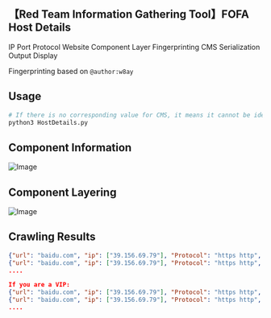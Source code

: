 
## 【Red Team Information Gathering Tool】FOFA Host Details

IP Port Protocol Website Component Layer Fingerprinting CMS Serialization Output Display

Fingerprinting based on `@author:w8ay`

## Usage

```python
# If there is no corresponding value for CMS, it means it cannot be identified
python3 HostDetails.py
```

## Component Information

![Image](https://l0ki-town.oss-cn-beijing.aliyuncs.com/l0ki.top/image-20200807143505847.png)

## Component Layering

![Image](https://l0ki-town.oss-cn-beijing.aliyuncs.com/l0ki.top/image-20200807143425425.png)

## Crawling Results

```json
{"url": "baidu.com", "ip": ["39.156.69.79"], "Protocol": "https http", "Port": "443", "Component": "D***t", "CMS": ""}
{"url": "baidu.com", "ip": ["39.156.69.79"], "Protocol": "https http", "Port": "80", "Component": "Apache-Web-Server", "CMS": ""}
....

If you are a VIP:
{"url": "baidu.com", "ip": ["39.156.69.79"], "Protocol": "https http", "Port": "443", "Component": "DigiCert-Cert", "CMS": ""}
{"url": "baidu.com", "ip": ["39.156.69.79"], "Protocol": "https http", "Port": "80", "Component": "Apache-Web-Server", "CMS": ""}
....
```
